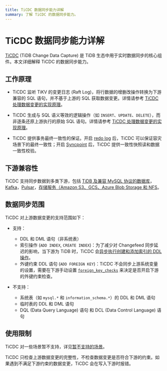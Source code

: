```yaml
---
title: TiCDC 数据同步能力详解
summary: 了解 TiCDC 的数据同步能力。
---
```


# TiCDC 数据同步能力详解

[TiCDC](/ticdc/ticdc-overview.md) (TiDB Change Data Capture) 是 TiDB 生态中用于​​实时数据同步​​的核心组件。本文详细解释 TiCDC 的数据同步能力。

## 工作原理​

- TiCDC 监听 TiKV 的变更日志 (Raft Log)，将行数据的增删改操作转换为下游兼容的 SQL 语句，并不基于上游的 SQL 获取数据变更。详情请参考 [TiCDC 处理数据变更的实现原理](/ticdc/ticdc-overview.md#ticdc-处理数据变更的实现原理)。

- TiCDC 生成与 SQL 语义等效的逻辑操作（如 `INSERT`、`UPDATE`、`DELETE`），而非逐条还原上游执行的原始 SQL 语句。详情请参考 [TiCDC 处理数据变更的实现原理](/ticdc/ticdc-overview.md#ticdc-处理数据变更的实现原理)。

- TiCDC 提供事务最终一致性的保证。开启 [redo log](/ticdc/ticdc-sink-to-mysql.md#灾难场景的最终一致性复制) 后，TiCDC 可以保证容灾场景下的最终一致性；开启 [Syncpoint](/ticdc/ticdc-upstream-downstream-check.md#启用-syncpoint) 后，TiCDC 提供一致性快照读和数据一致性校验。

## 下游兼容性

TiCDC 支持同步数据到多类下游，包括 [TiDB 及兼容 MySQL 协议的数据库](/ticdc/ticdc-sink-to-mysql.md)，[Kafka](/ticdc/ticdc-sink-to-kafka.md)，[Pulsar](/ticdc/ticdc-sink-to-pulsar.md)，[存储服务（Amazon S3、GCS、Azure Blob Storage 和 NFS](/ticdc/ticdc-sink-to-cloud-storage.md)。

## 数据同步范围

TiCDC 对上游数据变更的支持范围如下：

- 支持：
    - DDL 和 DML 语句（非系统表）
    - 索引操作 (`ADD INDEX`, `CREATE INDEX`)：为了减少对 Changefeed 同步延迟的影响，当下游为 TiDB 时，TiCDC 会[异步执行创建和添加索引的 DDL 操作](/ticdc/ticdc-ddl.md#创建和添加索引-ddl-的异步执行)。
    - 外键约束 DDL 语句 (`ADD FOREIGN KEY`)：TiCDC 不会同步上游系统变量的设置，需要在下游手动设置 [`foreign_key_checks`](/system-variables.md#foreign_key_checks) 来决定是否开启下游的外键约束检查。

- 不支持：
    - 系统表（如 `mysql.*` 和 `information_schema.*`）的 DDL 和 DML 语句
    - 临时表的 DDL 和 DML 语句
    - DQL (Data Query Language) 语句 和 DCL (Data Control Language) 语句

## 使用限制

TiCDC 对一些场景暂不支持，详见[暂不支持的场景](/ticdc/ticdc-overview.md#暂不支持的场景)。

TiCDC 只检查上游数据变更的完整性，不检查数据变更是否符合下游的约束。如果遇到不满足下游约束的数据变更，TiCDC 会在写入下游时报错。